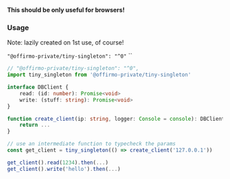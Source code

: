 
**This should be only useful for browsers!**

### Usage

Note: lazily created on 1st use, of course!

`"@offirmo-private/tiny-singleton": "^0"`
 	``
```typescript
// "@offirmo-private/tiny-singleton": "^0",
import tiny_singleton from '@offirmo-private/tiny-singleton'

interface DBClient {
	read: (id: number): Promise<void>
	write: (stuff: string): Promise<void>
}

function create_client(ip: string, logger: Console = console): DBClient {
	return ...
}

// use an intermediate function to typecheck the params
const get_client = tiny_singleton(() => create_client('127.0.0.1'))

get_client().read(1234).then(...)
get_client().write('hello').then(...)
```
